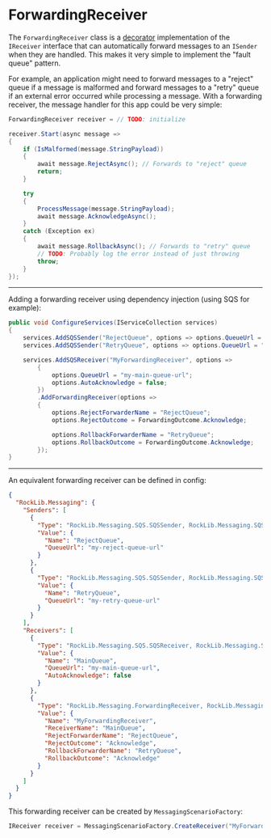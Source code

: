 # ForwardingReceiver

The `ForwardingReceiver` class is a [decorator] implementation of the `IReceiver` interface that can automatically forward messages to an `ISender` when they are handled. This makes it very simple to implement the "fault queue" pattern.

For example, an application might need to forward messages to a "reject" queue if a message is malformed and forward messages to a "retry" queue if an external error occurred while processing a message. With a forwarding receiver, the message handler for this app could be very simple:

```c#
ForwardingReceiver receiver = // TODO: initialize

receiver.Start(async message =>
{
    if (IsMalformed(message.StringPayload))
    {
        await message.RejectAsync(); // Forwards to "reject" queue
        return;
    }

    try
    {
        ProcessMessage(message.StringPayload);
        await message.AcknowledgeAsync();
    }
    catch (Exception ex)
    {
        await message.RollbackAsync(); // Forwards to "retry" queue
        // TODO: Probably log the error instead of just throwing
        throw;
    }
});
```

---

Adding a forwarding receiver using dependency injection (using SQS for example):

```c#
public void ConfigureServices(IServiceCollection services)
{
    services.AddSQSSender("RejectQueue", options => options.QueueUrl = "my-reject-queue-url");
    services.AddSQSSender("RetryQueue", options => options.QueueUrl = "my-retry-queue-url");

    services.AddSQSReceiver("MyForwardingReceiver", options =>
        {
            options.QueueUrl = "my-main-queue-url";
            options.AutoAcknowledge = false;
        })
        .AddForwardingReceiver(options =>
        {
            options.RejectForwarderName = "RejectQueue";
            options.RejectOutcome = ForwardingOutcome.Acknowledge;

            options.RollbackForwarderName = "RetryQueue";
            options.RollbackOutcome = ForwardingOutcome.Acknowledge;
        });
}
```

---

An equivalent forwarding receiver can be defined in config:

```json
{
  "RockLib.Messaging": {
    "Senders": [
      {
        "Type": "RockLib.Messaging.SQS.SQSSender, RockLib.Messaging.SQS",
        "Value": {
          "Name": "RejectQueue",
          "QueueUrl": "my-reject-queue-url"
        }
      },
      {
        "Type": "RockLib.Messaging.SQS.SQSSender, RockLib.Messaging.SQS",
        "Value": {
          "Name": "RetryQueue",
          "QueueUrl": "my-retry-queue-url"
        }
      }
    ],
    "Receivers": [
      {
        "Type": "RockLib.Messaging.SQS.SQSReceiver, RockLib.Messaging.SQS",
        "Value": {
          "Name": "MainQueue",
          "QueueUrl": "my-main-queue-url",
          "AutoAcknowledge": false
        }
      },
      {
        "Type": "RockLib.Messaging.ForwardingReceiver, RockLib.Messaging",
        "Value": {
          "Name": "MyForwardingReceiver",
          "ReceiverName": "MainQueue",
          "RejectForwarderName": "RejectQueue",
          "RejectOutcome": "Acknowledge",
          "RollbackForwarderName": "RetryQueue",
          "RollbackOutcome": "Acknowledge"
        }
      }
    ]
  }
}
```

This forwarding receiver can be created by `MessagingScenarioFactory`:

```c#
IReceiver receiver = MessagingScenarioFactory.CreateReceiver("MyForwardingReceiver");
```

[decorator]: https://en.wikipedia.org/wiki/Decorator_pattern
